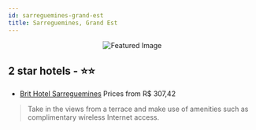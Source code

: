 ```yaml
---
id: sarreguemines-grand-est
title: Sarreguemines, Grand Est
---
```


<center><img src="https://i.travelapi.com/hotels/2000000/1390000/1382600/1382577/cab2e99d_z.jpg" alt="Featured Image" /></center>


##  2 star hotels - ⭐️⭐️

-    [Brit Hotel Sarreguemines](https://us.hurb.com/hotels/sarreguemines/brit-hotel-sarreguemines-JNP-JP039700?cmp=18055) Prices from R$ 307,42
   > Take in the views from a terrace and make use of amenities such as complimentary wireless Internet access.

